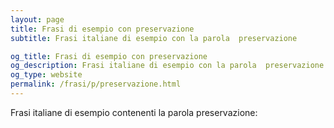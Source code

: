 ```yaml
---
layout: page
title: Frasi di esempio con preservazione 
subtitle: Frasi italiane di esempio con la parola  preservazione

og_title: Frasi di esempio con preservazione 
og_description: Frasi italiane di esempio con la parola  preservazione
og_type: website
permalink: /frasi/p/preservazione.html
---
```


Frasi italiane di esempio contenenti la parola preservazione:


